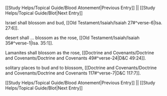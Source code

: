[[Study Helps/Topical Guide/Blood Atonement|Previous Entry]]  ||  [[Study Helps/Topical Guide/Blot|Next Entry]]

 Israel shall blossom and bud, [[Old Testament/Isaiah/Isaiah 27#^verse-6|Isa. 27:6]].

 desert shall ... blossom as the rose, [[Old Testament/Isaiah/Isaiah 35#^verse-1|Isa. 35:1]].

 Lamanites shall blossom as the rose, [[Doctrine and Covenants/Doctrine and Covenants/Doctrine and Covenants 49#^verse-24|D&C 49:24]].

 solitary places to bud and to blossom, [[Doctrine and Covenants/Doctrine and Covenants/Doctrine and Covenants 117#^verse-7|D&C 117:7]].

[[Study Helps/Topical Guide/Blood Atonement|Previous Entry]]  ||  [[Study Helps/Topical Guide/Blot|Next Entry]]